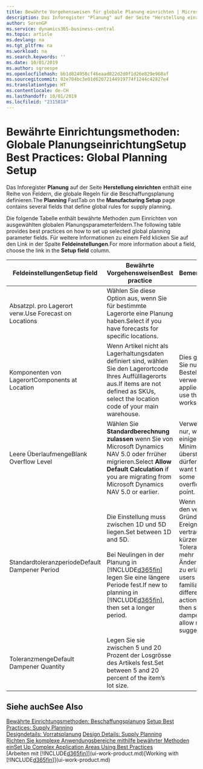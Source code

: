 ```yaml
---
title: Bewährte Vorgehensweisen für globale Planung einrichten | Microsoft Docs
description: Das Inforegister "Planung" auf der Seite "Herstellung einrichten" enthält eine Reihe von Feldern, die globale Regeln für die Beschaffungsplanung definieren.
author: SorenGP
ms.service: dynamics365-business-central
ms.topic: article
ms.devlang: na
ms.tgt_pltfrm: na
ms.workload: na
ms.search.keywords: ''
ms.date: 10/01/2019
ms.author: sgroespe
ms.openlocfilehash: bb1d824958cf46eaad822d2d0f1d26e829e968af
ms.sourcegitcommit: 02e704bc3e01d62072144919774f1244c42827e4
ms.translationtype: HT
ms.contentlocale: de-CH
ms.lasthandoff: 10/01/2019
ms.locfileid: "2315818"
---
```

# <a name="setup-best-practices-global-planning-setup"></a><span data-ttu-id="2c9d0-103">Bewährte Einrichtungsmethoden: Globale Planungseinrichtung</span><span class="sxs-lookup"><span data-stu-id="2c9d0-103">Setup Best Practices: Global Planning Setup</span></span>
<span data-ttu-id="2c9d0-104">Das Inforegister **Planung** auf der Seite **Herstellung einrichten** enthält eine Reihe von Feldern, die globale Regeln für die Beschaffungsplanung definieren.</span><span class="sxs-lookup"><span data-stu-id="2c9d0-104">The **Planning** FastTab on the **Manufacturing Setup** page contains several fields that define global rules for supply planning.</span></span>  

 <span data-ttu-id="2c9d0-105">Die folgende Tabelle enthält bewährte Methoden zum Einrichten von ausgewählten globalen Planungsparameterfeldern.</span><span class="sxs-lookup"><span data-stu-id="2c9d0-105">The following table provides best practices on how to set up selected global planning parameter fields.</span></span> <span data-ttu-id="2c9d0-106">Für weitere Informationen zu einem Feld klicken Sie auf den Link in der Spalte **Feldeinstellungen**.</span><span class="sxs-lookup"><span data-stu-id="2c9d0-106">For more information about a field, choose the link in the **Setup field** column.</span></span>  

|<span data-ttu-id="2c9d0-107">Feldeinstellungen</span><span class="sxs-lookup"><span data-stu-id="2c9d0-107">Setup field</span></span>|<span data-ttu-id="2c9d0-108">Bewährte Vorgehensweisen</span><span class="sxs-lookup"><span data-stu-id="2c9d0-108">Best practice</span></span>|<span data-ttu-id="2c9d0-109">Bemerkung</span><span class="sxs-lookup"><span data-stu-id="2c9d0-109">Comment</span></span>|  
|-----------------|-------------------|-------------|  
|<span data-ttu-id="2c9d0-110">Absatzpl. pro Lagerort verw.</span><span class="sxs-lookup"><span data-stu-id="2c9d0-110">Use Forecast on Locations</span></span>|<span data-ttu-id="2c9d0-111">Wählen Sie diese Option aus, wenn Sie für bestimmte Lagerorte eine Planung haben.</span><span class="sxs-lookup"><span data-stu-id="2c9d0-111">Select if you have forecasts for specific locations.</span></span>||  
|<span data-ttu-id="2c9d0-112">Komponenten von Lagerort</span><span class="sxs-lookup"><span data-stu-id="2c9d0-112">Components at Location</span></span>|<span data-ttu-id="2c9d0-113">Wenn Artikel nicht als Lagerhaltungsdaten definiert sind, wählen Sie den Lagerortcode Ihres Auffülllagerorts aus.</span><span class="sxs-lookup"><span data-stu-id="2c9d0-113">If items are not defined as SKUs, select the location code of your main warehouse.</span></span>|<span data-ttu-id="2c9d0-114">Dies gilt auch, wenn Sie nur den Bestellvorschlag verwenden.</span><span class="sxs-lookup"><span data-stu-id="2c9d0-114">This also applies if you only use the requisition worksheet.</span></span>|  
|<span data-ttu-id="2c9d0-115">Leere Überlaufmenge</span><span class="sxs-lookup"><span data-stu-id="2c9d0-115">Blank Overflow Level</span></span>|<span data-ttu-id="2c9d0-116">Wählen Sie **Standardberechnung zulassen** wenn Sie von Microsoft Dynamics NAV 5.0 oder frrüher migrieren.</span><span class="sxs-lookup"><span data-stu-id="2c9d0-116">Select **Allow Default Calculation** if you are migrating from Microsoft Dynamics NAV 5.0 or earlier.</span></span>|<span data-ttu-id="2c9d0-117">Verwenden Sie dies nur, wenn alle oder einige Artikel den Minimalbestand übersteigen dürfen.</span><span class="sxs-lookup"><span data-stu-id="2c9d0-117">Use only if you want to allow all or some of your items to overflow the reorder point.</span></span>|  
|<span data-ttu-id="2c9d0-118">Standardtoleranzperiode</span><span class="sxs-lookup"><span data-stu-id="2c9d0-118">Default Dampener Period</span></span>|<span data-ttu-id="2c9d0-119">Die Einstellung muss zwischen 1D und 5D liegen.</span><span class="sxs-lookup"><span data-stu-id="2c9d0-119">Set between 1D and 5D.</span></span><br /><br /> <span data-ttu-id="2c9d0-120">Bei Neulingen in der Planung in [!INCLUDE[d365fin](includes/d365fin_md.md)] legen Sie eine längere Periode fest.</span><span class="sxs-lookup"><span data-stu-id="2c9d0-120">If new to planning in [!INCLUDE[d365fin](includes/d365fin_md.md)], then set a longer period.</span></span>|<span data-ttu-id="2c9d0-121">Wenn Benutzer mit den verschiedenen Gründen für Ereignismeldungen vertraut sind, dann kürzen Sie die Toleranzperiode, um mehr Änderungsvorschläge zu erlauben.</span><span class="sxs-lookup"><span data-stu-id="2c9d0-121">When users are more familiar with the different reasons for action messages, then shorten the dampener period to allow more change suggestions.</span></span>|  
|<span data-ttu-id="2c9d0-122">Toleranzmenge</span><span class="sxs-lookup"><span data-stu-id="2c9d0-122">Default Dampener Quantity</span></span>|<span data-ttu-id="2c9d0-123">Legen Sie sie zwischen 5 und 20 Prozent der Losgrösse des Artikels fest.</span><span class="sxs-lookup"><span data-stu-id="2c9d0-123">Set between 5 and 20 percent of the item’s lot size.</span></span>||  

## <a name="see-also"></a><span data-ttu-id="2c9d0-124">Siehe auch</span><span class="sxs-lookup"><span data-stu-id="2c9d0-124">See Also</span></span>  
 <span data-ttu-id="2c9d0-125">[Bewährte Einrichtungsmethoden: Beschaffungsplanung](setup-best-practices-supply-planning.md) </span><span class="sxs-lookup"><span data-stu-id="2c9d0-125">[Setup Best Practices: Supply Planning](setup-best-practices-supply-planning.md) </span></span>  
 <span data-ttu-id="2c9d0-126">[Designdetails: Vorratsplanung](design-details-supply-planning.md) </span><span class="sxs-lookup"><span data-stu-id="2c9d0-126">[Design Details: Supply Planning](design-details-supply-planning.md) </span></span>  
 [<span data-ttu-id="2c9d0-127">Richten Sie komplexe Anwendungsbereiche mithilfe bewährter Methoden ein</span><span class="sxs-lookup"><span data-stu-id="2c9d0-127">Set Up Complex Application Areas Using Best Practices</span></span>](set-up-complex-application-areas-using-best-practices.md)  
 <span data-ttu-id="2c9d0-128">[Arbeiten mit [!INCLUDE[d365fin](includes/d365fin_md.md)]](ui-work-product.md)</span><span class="sxs-lookup"><span data-stu-id="2c9d0-128">[Working with [!INCLUDE[d365fin](includes/d365fin_md.md)]](ui-work-product.md)</span></span>
